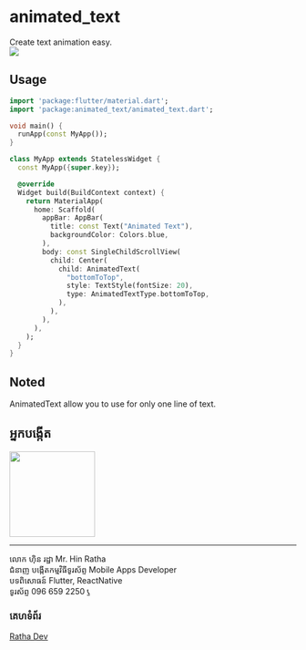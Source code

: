 # animated_text

Create text animation easy.
<br />
<img src="https://raw.githubusercontent.com/RathaIct/AnimatedText/main/animated_text.gif"/>

## Usage

```dart
import 'package:flutter/material.dart';
import 'package:animated_text/animated_text.dart';

void main() {
  runApp(const MyApp());
}

class MyApp extends StatelessWidget {
  const MyApp({super.key});

  @override
  Widget build(BuildContext context) {
    return MaterialApp(
      home: Scaffold(
        appBar: AppBar(
          title: const Text("Animated Text"),
          backgroundColor: Colors.blue,
        ),
        body: const SingleChildScrollView(
          child: Center(
            child: AnimatedText(
              "bottomToTop",
              style: TextStyle(fontSize: 20),
              type: AnimatedTextType.bottomToTop,
            ),
          ),
        ),
      ),
    );
  }
}

```

## Noted

AnimatedText allow you to use for only one line of text.

## អ្នកបង្កើត

<img src="https://raw.githubusercontent.com/RathaIct/AnimatedText/main/ratha.jpeg" width="150" />
<hr />
លោក ហ៊ិន រដ្ឋា
Mr. Hin Ratha
<br />
ជំនាញ បង្កើតកម្មវិធីទូរស័ព្ទ
Mobile Apps Developer
<br />
បទពិសោធន៍ Flutter, ReactNative
<br />
ទូរស័ព្ទ 096 659 2250 <a href="tel:0966592250">📞</a>

### គេហទំព័រ

<a href="https://rathadev.com"  target="_blank">Ratha Dev</a>
